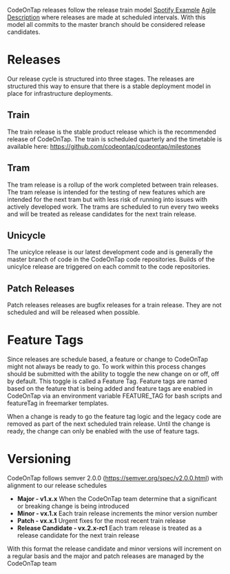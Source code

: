 CodeOnTap releases follow the release train model [Spotify Example](https://labs.spotify.com/2014/03/27/spotify-engineering-culture-part-1/) [Agile Description](https://www.scaledagileframework.com/agile-release-train/) where releases are made at scheduled intervals. With this model all commits to the master branch should be considered release candidates.

# Releases

Our release cycle is structured into three stages. The releases are structured this way to ensure that there is a stable deployment model in place for infrastructure deployments.

## Train

The train release is the stable product release which is the recommended release of CodeOnTap. The train is scheduled quarterly and the timetable is available here: https://github.com/codeontap/codeontap/milestones

## Tram

The tram release is a rollup of the work completed between train releases. The tram release is intended for the testing of new features which are intended for the next tram but with less risk of running into issues with actively developed work. The trams are scheduled to run every two weeks and will be treated as release candidates for the next train release.

## Unicycle

The unicylce release is our latest development code and is generally the master branch of code in the CodeOnTap code repositories. Builds of the unicylce release are triggered on each commit to the code repositories.

## Patch Releases

Patch releases releases are bugfix releases for a train release. They are not scheduled and will be released when possible.

# Feature Tags

Since releases are schedule based, a feature or change to CodeOnTap might not always be ready to go. To work within this process changes should be submitted with the ability to toggle the new change on or off, off by default. This toggle is called a Feature Tag. Feature tags are named based on the feature that is being added and feature tags are enabled in CodeOnTap via an environment variable FEATURE_TAG for bash scripts and featureTag in freemarker templates.

When a change is ready to go the feature tag logic and the legacy code are removed as part of the next scheduled train release. Until the change is ready, the change can only be enabled with the use of feature tags.

# Versioning

CodeOnTap follows semver 2.0.0 (https://semver.org/spec/v2.0.0.html) with alignment to our release schedules

- **Major - v1.x.x** When the CodeOnTap team determine that a significant or breaking change is being introduced
- **Minor - vx.1.x** Each train release increments the minor version number
- **Patch - vx.x.1** Urgent fixes for the most recent train release
- **Release Candidate - vx.2.x-rc1** Each tram release is treated as a release candidate for the next train release

With this format the release candidate and minor versions will increment on a regular basis and the major and patch releases are managed by the CodeOnTap team

